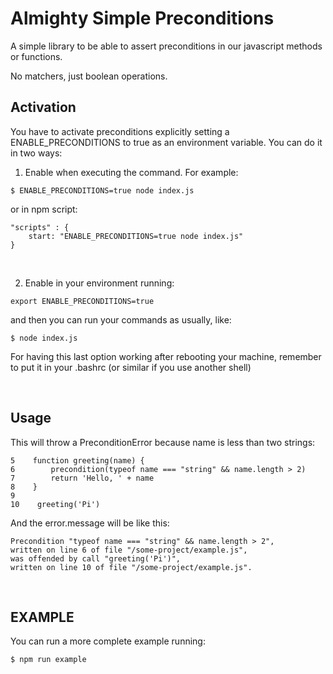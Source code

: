 # Almighty Simple Preconditions

A simple library to be able to assert preconditions in our javascript methods or functions. 

No matchers, just boolean operations.

## Activation
You have to activate preconditions explicitly setting a ENABLE_PRECONDITIONS to true as an environment variable. You can do it in two ways:

1. Enable when executing the command. For example:
```
$ ENABLE_PRECONDITIONS=true node index.js 
```
or in npm script:
```
"scripts" : {
    start: "ENABLE_PRECONDITIONS=true node index.js"
}
```
<br />

2. Enable in your environment running:
 ```
 export ENABLE_PRECONDITIONS=true
 ```
and then you can run your commands as usually, like:
```
$ node index.js
```
For having this last option working after rebooting your machine, remember to put it in your .bashrc (or similar if you use another shell)

<br />

## Usage
This will throw a PreconditionError because name is less than two strings:
```
5    function greeting(name) {
6        precondition(typeof name === "string" && name.length > 2)
7        return 'Hello, ' + name
8    }
9    
10    greeting('Pi')
```
And the error.message will be like this:
```
Precondition "typeof name === "string" && name.length > 2", 
written on line 6 of file "/some-project/example.js", 
was offended by call "greeting('Pi')", 
written on line 10 of file "/some-project/example.js".
```

<br />

## EXAMPLE
You can run a more complete example running:
```
$ npm run example
```
